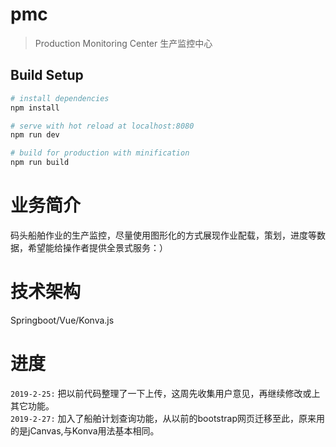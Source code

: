 # pmc

> Production Monitoring Center 生产监控中心

## Build Setup

``` bash
# install dependencies
npm install

# serve with hot reload at localhost:8080
npm run dev

# build for production with minification
npm run build
```

# 业务简介
码头船舶作业的生产监控，尽量使用图形化的方式展现作业配载，策划，进度等数据，希望能给操作者提供全景式服务：）

# 技术架构
Springboot/Vue/Konva.js

# 进度
`2019-2-25:` 把以前代码整理了一下上传，这周先收集用户意见，再继续修改或上其它功能。  
`2019-2-27:` 加入了船舶计划查询功能，从以前的bootstrap网页迁移至此，原来用的是jCanvas,与Konva用法基本相同。
